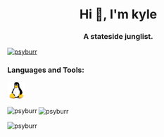 <h1 align="center">Hi 👋, I'm kyle</h1>
<h3 align="center">A stateside junglist.</h3>

<p align="left"> <a href="https://github.com/ryo-ma/github-profile-trophy"><img src="https://github-profile-trophy.vercel.app/?username=psyburr&no-frame=true&no-bg=true" alt="psyburr" /></a> </p>

<h3 align="left">Languages and Tools:</h3>
<p align="left"> <a href="https://www.linux.org/" target="_blank" rel="noreferrer"> <img src="https://raw.githubusercontent.com/devicons/devicon/master/icons/linux/linux-original.svg" alt="linux" width="40" height="40"/> </a> </p>

<p><img align="left" src="https://github-readme-stats.vercel.app/api/top-langs?username=psyburr&show_icons=true&locale=en&layout=compact" alt="psyburr" /></p>

<p>&nbsp;<img align="center" src="https://github-readme-stats.vercel.app/api?username=psyburr&show_icons=true&locale=en" alt="psyburr" /></p>

<p><img align="center" src="https://github-readme-streak-stats.herokuapp.com/?user=psyburr&" alt="psyburr" /></p>
